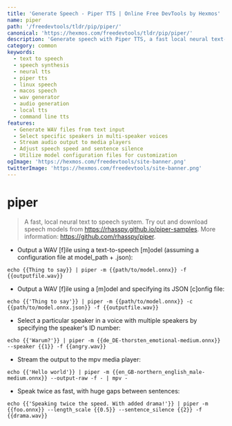 ```yaml
---
title: 'Generate Speech - Piper TTS | Online Free DevTools by Hexmos'
name: piper
path: '/freedevtools/tldr/pip/piper/'
canonical: 'https://hexmos.com/freedevtools/tldr/pip/piper/'
description: 'Generate speech with Piper TTS, a fast local neural text-to-speech system. Create audio files from text effortlessly. Free online tool, no registration required.'
category: common
keywords:
  - text to speech
  - speech synthesis
  - neural tts
  - piper tts
  - linux speech
  - macos speech
  - wav generator
  - audio generation
  - local tts
  - command line tts
features:
  - Generate WAV files from text input
  - Select specific speakers in multi-speaker voices
  - Stream audio output to media players
  - Adjust speech speed and sentence silence
  - Utilize model configuration files for customization
ogImage: 'https://hexmos.com/freedevtools/site-banner.png'
twitterImage: 'https://hexmos.com/freedevtools/site-banner.png'
---
```


# piper

> A fast, local neural text to speech system.
> Try out and download speech models from <https://rhasspy.github.io/piper-samples>.
> More information: <https://github.com/rhasspy/piper>.

- Output a WAV [f]ile using a text-to-speech [m]odel (assuming a configuration file at model_path + .json):

`echo {{Thing to say}} | piper -m {{path/to/model.onnx}} -f {{outputfile.wav}}`

- Output a WAV [f]ile using a [m]odel and specifying its JSON [c]onfig file:

`echo {{'Thing to say'}} | piper -m {{path/to/model.onnx}} -c {{path/to/model.onnx.json}} -f {{outputfile.wav}}`

- Select a particular speaker in a voice with multiple speakers by specifying the speaker's ID number:

`echo {{'Warum?'}} | piper -m {{de_DE-thorsten_emotional-medium.onnx}} --speaker {{1}} -f {{angry.wav}}`

- Stream the output to the mpv media player:

`echo {{'Hello world'}} | piper -m {{en_GB-northern_english_male-medium.onnx}} --output-raw -f - | mpv -`

- Speak twice as fast, with huge gaps between sentences:

`echo {{'Speaking twice the speed. With added drama!'}} | piper -m {{foo.onnx}} --length_scale {{0.5}} --sentence_silence {{2}} -f {{drama.wav}}`
